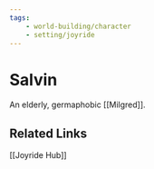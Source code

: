 ```yaml
---
tags:
    - world-building/character
    - setting/joyride
---
```

<!-- Change `story_element_tag` and `setting_slug` above!!-->

# Salvin

An elderly, germaphobic [[Milgred]].


## Related Links

[[Joyride Hub]]